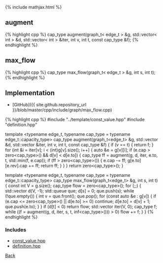 {% include mathjax.html %}

## augment

{% highlight cpp %}
cap_type augment(graph_t< edge_t > &g, std::vector< int > &d, std::vector< int > &iter, int v, int t, const cap_type &f);
{% endhighlight %}

## max_flow

{% highlight cpp %}
cap_type max_flow(graph_t< edge_t > &g, int s, int t);
{% endhighlight %}

## Implementation

- [GitHub]({{ site.github.repository_url }}/blob/master/cpp/include/graph/max_flow.cpp)

{% highlight cpp %}
#include "../template/const_value.hpp"
#include "definition.hpp"

template <typename edge_t, typename cap_type = typename edge_t::capacity_type>
cap_type augment(graph_t<edge_t> &g, std::vector<int> &d,
                 std::vector<int> &iter, int v, int t, const cap_type &f) {
  if (v == t) {
    return f;
  }
  for (int &i = iter[v]; i < (int)g[v].size(); i++) {
    auto &e = g[v][i];
    if (e.cap > zero<cap_type>() && d[v] < d[e.to]) {
      cap_type ff = augment(g, d, iter, e.to, t, std::min(f, e.cap));
      if (ff > zero<cap_type>()) {
        e.cap -= ff;
        g[e.to][e.rev].cap += ff;
        return ff;
      }
    }
  }
  return zero<cap_type>();
}

template <typename edge_t, typename cap_type = typename edge_t::capacity_type>
cap_type max_flow(graph_t<edge_t> &g, int s, int t) {
  const int V = g.size();
  cap_type flow = zero<cap_type>();
  for (;;) {
    std::vector<int> d(V, -1);
    std::queue<int> que;
    d[s] = 0;
    que.push(s);
    while (!que.empty()) {
      int v = que.front();
      que.pop();
      for (const auto &e : g[v]) {
        if (e.cap <= zero<cap_type>() || d[e.to] >= 0) continue;
        d[e.to] = d[v] + 1;
        que.push(e.to);
      }
    }
    if (d[t] < 0) return flow;
    std::vector<int> iter(V, 0);
    cap_type f;
    while ((f = augment(g, d, iter, s, t, inf<cap_type>())) > 0) flow += f;
  }
}
{% endhighlight %}

### Includes

- [const_value.hpp](../template/const_value)
- [definition.hpp](definition)

[Back](../..)
